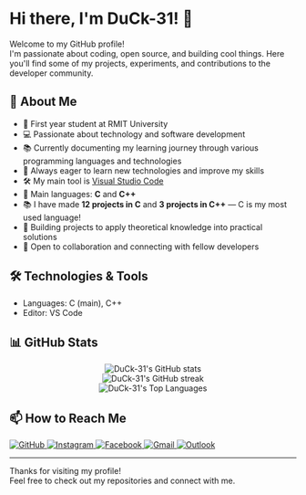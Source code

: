 # Hi there, I'm DuCk-31! 🦆

Welcome to my GitHub profile!  
I'm passionate about coding, open source, and building cool things. Here you'll find some of my projects, experiments, and contributions to the developer community.

## 🚀 About Me

- 🎯 First year student at RMIT University  
- 💻 Passionate about technology and software development  
- 📚 Currently documenting my learning journey through various programming languages and technologies  
- 🌱 Always eager to learn new technologies and improve my skills  
- 🛠️ My main tool is [Visual Studio Code](https://code.visualstudio.com/)  
- 🧩 Main languages: **C** and **C++**  
- 📚 I have made **12 projects in C** and **3 projects in C++** — C is my most used language!  
- 🎯 Building projects to apply theoretical knowledge into practical solutions  
- 🤝 Open to collaboration and connecting with fellow developers  

## 🛠️ Technologies & Tools

- Languages: C (main), C++
- Editor: VS Code

## 📊 GitHub Stats

<p align="center">
  <img src="https://github-readme-stats.vercel.app/api?username=DuCk-31&show_icons=true&theme=github_dark" alt="DuCk-31's GitHub stats" />
  <br>
  <img src="https://github-readme-streak-stats.herokuapp.com/?user=DuCk-31&theme=github-dark-blue" alt="DuCk-31's GitHub streak" />
  <br>
  <img src="https://github-readme-stats.vercel.app/api/top-langs/?username=DuCk-31&layout=compact&theme=github_dark" alt="DuCk-31's Top Languages" />
</p>

## 📫 How to Reach Me

<p>
  <a href="https://github.com/DuCk-31">
    <img src="https://img.shields.io/badge/GitHub-181717?style=for-the-badge&logo=github&logoColor=white" alt="GitHub"/>
  </a>
  <a href="https://www.instagram.com/d.nhduck/">
    <img src="https://img.shields.io/badge/Instagram-E4405F?style=for-the-badge&logo=instagram&logoColor=white" alt="Instagram"/>
  </a>
  <a href="https://www.facebook.com/hd31141/">
    <img src="https://img.shields.io/badge/Facebook-1877F2?style=for-the-badge&logo=facebook&logoColor=white" alt="Facebook"/>
  </a>
  <a href="mailto:nguyenhuynhduc257@gmail.com">
    <img src="https://img.shields.io/badge/Gmail-D14836?style=for-the-badge&logo=gmail&logoColor=white" alt="Gmail"/>
  </a>
  <a href="mailto:s4137976@rmit.edu.vn">
    <img src="https://img.shields.io/badge/Outlook-0078D4?style=for-the-badge&logo=microsoft-outlook&logoColor=white" alt="Outlook"/>
  </a>
</p>

---

Thanks for visiting my profile!  
Feel free to check out my repositories and connect with me.
